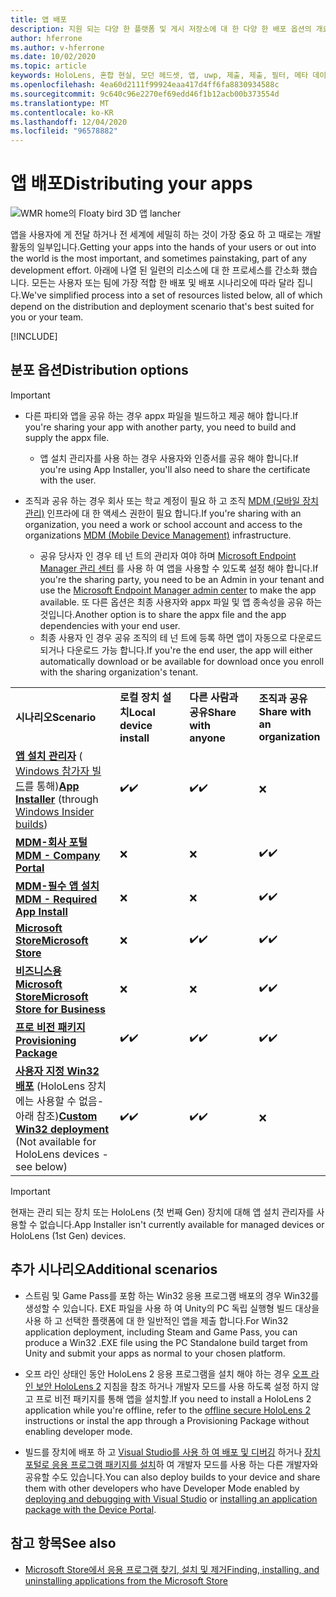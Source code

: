 ```yaml
---
title: 앱 배포
description: 지원 되는 다양 한 플랫폼 및 게시 저장소에 대 한 다양 한 배포 옵션의 개요입니다.
author: hferrone
ms.author: v-hferrone
ms.date: 10/02/2020
ms.topic: article
keywords: HoloLens, 혼합 현실, 모던 헤드셋, 앱, uwp, 제출, 제출, 필터, 메타 데이터, 시스템 요구 사항, 키워드, wack, 인증, 패키지, appx, 머천다이징
ms.openlocfilehash: 4ea60d2111f99924eaa417d4ff6fa8830934588c
ms.sourcegitcommit: 9c640c96e2270ef69edd46f1b12acb00b373554d
ms.translationtype: MT
ms.contentlocale: ko-KR
ms.lasthandoff: 12/04/2020
ms.locfileid: "96578882"
---
```

# <a name="distributing-your-apps"></a><span data-ttu-id="4474d-104">앱 배포</span><span class="sxs-lookup"><span data-stu-id="4474d-104">Distributing your apps</span></span>

![WMR home의 Floaty bird 3D 앱 lancher](images/distribute-hero-image.png)

<span data-ttu-id="4474d-106">앱을 사용자에 게 전달 하거나 전 세계에 세밀히 하는 것이 가장 중요 하 고 때로는 개발 활동의 일부입니다.</span><span class="sxs-lookup"><span data-stu-id="4474d-106">Getting your apps into the hands of your users or out into the world is the most important, and sometimes painstaking, part of any development effort.</span></span> <span data-ttu-id="4474d-107">아래에 나열 된 일련의 리소스에 대 한 프로세스를 간소화 했습니다. 모든는 사용자 또는 팀에 가장 적합 한 배포 및 배포 시나리오에 따라 달라 집니다.</span><span class="sxs-lookup"><span data-stu-id="4474d-107">We've simplified process into a set of resources listed below, all of which depend on the distribution and deployment scenario that's best suited for you or your team.</span></span>

[!INCLUDE[](includes/before-submission.md)]

## <a name="distribution-options"></a><span data-ttu-id="4474d-108">분포 옵션</span><span class="sxs-lookup"><span data-stu-id="4474d-108">Distribution options</span></span>

> [!IMPORTANT]
> * <span data-ttu-id="4474d-109">다른 파티와 앱을 공유 하는 경우 appx 파일을 빌드하고 제공 해야 합니다.</span><span class="sxs-lookup"><span data-stu-id="4474d-109">If you're sharing your app with another party, you need to build and supply the appx file.</span></span> 
>     * <span data-ttu-id="4474d-110">앱 설치 관리자를 사용 하는 경우 사용자와 인증서를 공유 해야 합니다.</span><span class="sxs-lookup"><span data-stu-id="4474d-110">If you're using App Installer, you'll also need to share the certificate with the user.</span></span>
> 
> * <span data-ttu-id="4474d-111">조직과 공유 하는 경우 회사 또는 학교 계정이 필요 하 고 조직 [MDM (모바일 장치 관리)](https://docs.microsoft.com/hololens/hololens-enroll-mdm) 인프라에 대 한 액세스 권한이 필요 합니다.</span><span class="sxs-lookup"><span data-stu-id="4474d-111">If you're sharing with an organization, you need a work or school account and access to the organizations [MDM (Mobile Device Management)](https://docs.microsoft.com/hololens/hololens-enroll-mdm) infrastructure.</span></span>  
>    * <span data-ttu-id="4474d-112">공유 당사자 인 경우 테 넌 트의 관리자 여야 하며 [Microsoft Endpoint Manager 관리 센터](https://docs.microsoft.com/mem/intune/apps/apps-deploy) 를 사용 하 여 앱을 사용할 수 있도록 설정 해야 합니다.</span><span class="sxs-lookup"><span data-stu-id="4474d-112">If you're the sharing party, you need to be an Admin in your tenant and use the [Microsoft Endpoint Manager admin center](https://docs.microsoft.com/mem/intune/apps/apps-deploy) to make the app available.</span></span> <span data-ttu-id="4474d-113">또 다른 옵션은 최종 사용자와 appx 파일 및 앱 종속성을 공유 하는 것입니다.</span><span class="sxs-lookup"><span data-stu-id="4474d-113">Another option is to share the appx file and the app dependencies with your end user.</span></span>
>    * <span data-ttu-id="4474d-114">최종 사용자 인 경우 공유 조직의 테 넌 트에 등록 하면 앱이 자동으로 다운로드 되거나 다운로드 가능 합니다.</span><span class="sxs-lookup"><span data-stu-id="4474d-114">If you're the end user, the app will either automatically download or be available for download once you enroll with the sharing organization's tenant.</span></span> 

<table>
<colgroup>
    <col width="33%" />
    <col width="22%" />
    <col width="22%" />
    <col width="22%" />
</colgroup>
<tr>
    <td><span data-ttu-id="4474d-115"><strong>시나리오</strong></span><span class="sxs-lookup"><span data-stu-id="4474d-115"><strong>Scenario</strong></span></span></td>
    <td><span data-ttu-id="4474d-116"><strong>로컬 장치 설치</strong></span><span class="sxs-lookup"><span data-stu-id="4474d-116"><strong>Local device install</strong></span></span></td>
    <td><span data-ttu-id="4474d-117"><strong>다른 사람과 공유</strong></span><span class="sxs-lookup"><span data-stu-id="4474d-117"><strong>Share with anyone</strong></span></span></td>
    <td><span data-ttu-id="4474d-118"><strong>조직과 공유</strong></span><span class="sxs-lookup"><span data-stu-id="4474d-118"><strong>Share with an organization</strong></span></span></td>
</tr>
<tr>
    <td><span data-ttu-id="4474d-119"><a href="https://docs.microsoft.com/hololens/app-deploy-app-installer"><strong>앱 설치 관리자</strong></a> ( <a href="https://docs.microsoft.com/hololens/hololens-insider">Windows 참가자 빌드</a>를 통해)</span><span class="sxs-lookup"><span data-stu-id="4474d-119"><a href="https://docs.microsoft.com/hololens/app-deploy-app-installer"><strong>App Installer</strong></a> (through <a href="https://docs.microsoft.com/hololens/hololens-insider">Windows Insider builds</a>)</span></span></td>
    <td><span data-ttu-id="4474d-120">✔️</span><span class="sxs-lookup"><span data-stu-id="4474d-120">✔️</span></span></td>
    <td><span data-ttu-id="4474d-121">✔️</span><span class="sxs-lookup"><span data-stu-id="4474d-121">✔️</span></span></td>
    <td>❌</td>
</tr>
<tr>
    <td><span data-ttu-id="4474d-122"><a href="https://docs.microsoft.com/hololens/app-deploy-app-installer"><strong>MDM-회사 포털</strong></a></span><span class="sxs-lookup"><span data-stu-id="4474d-122"><a href="https://docs.microsoft.com/hololens/app-deploy-app-installer"><strong>MDM - Company Portal</strong></a></span></span></td>
    <td>❌</td>
    <td>❌</td>
    <td><span data-ttu-id="4474d-123">✔️</span><span class="sxs-lookup"><span data-stu-id="4474d-123">✔️</span></span></td>
</tr>
<tr>
    <td><span data-ttu-id="4474d-124"><a href="https://docs.microsoft.com/hololens/app-deploy-intune"><strong>MDM-필수 앱 설치</strong></a></span><span class="sxs-lookup"><span data-stu-id="4474d-124"><a href="https://docs.microsoft.com/hololens/app-deploy-intune"><strong>MDM - Required App Install</strong></a></span></span></td>
    <td>❌</td>
    <td>❌</td>
    <td><span data-ttu-id="4474d-125">✔️</span><span class="sxs-lookup"><span data-stu-id="4474d-125">✔️</span></span></td>
</tr>
<tr>
    <td><span data-ttu-id="4474d-126"><a href="submitting-an-app-to-the-microsoft-store.md"><strong>Microsoft Store</strong></a></span><span class="sxs-lookup"><span data-stu-id="4474d-126"><a href="submitting-an-app-to-the-microsoft-store.md"><strong>Microsoft Store</strong></a></span></span></td>
    <td>❌</td>
    <td><span data-ttu-id="4474d-127">✔️</span><span class="sxs-lookup"><span data-stu-id="4474d-127">✔️</span></span></td>
    <td><span data-ttu-id="4474d-128">✔️</span><span class="sxs-lookup"><span data-stu-id="4474d-128">✔️</span></span></td>
</tr>
<tr>
    <td><span data-ttu-id="4474d-129"><a href="https://docs.microsoft.com/hololens/app-deploy-store-business"><strong>비즈니스용 Microsoft Store</strong></a></span><span class="sxs-lookup"><span data-stu-id="4474d-129"><a href="https://docs.microsoft.com/hololens/app-deploy-store-business"><strong>Microsoft Store for Business</strong></a></span></span></td>
    <td>❌</td>
    <td>❌</td>
    <td><span data-ttu-id="4474d-130">✔️</span><span class="sxs-lookup"><span data-stu-id="4474d-130">✔️</span></span></td>
</tr>
<tr>
    <td><span data-ttu-id="4474d-131"><a href="https://docs.microsoft.com/hololens/app-deploy-provisioning-package"><strong>프로 비전 패키지</strong></a></span><span class="sxs-lookup"><span data-stu-id="4474d-131"><a href="https://docs.microsoft.com/hololens/app-deploy-provisioning-package"><strong>Provisioning Package</strong></a></span></span></td>
    <td><span data-ttu-id="4474d-132">✔️</span><span class="sxs-lookup"><span data-stu-id="4474d-132">✔️</span></span></td>
    <td><span data-ttu-id="4474d-133">✔️</span><span class="sxs-lookup"><span data-stu-id="4474d-133">✔️</span></span></td>
    <td><span data-ttu-id="4474d-134">✔️</span><span class="sxs-lookup"><span data-stu-id="4474d-134">✔️</span></span></td>
</tr>
<tr>
    <td><span data-ttu-id="4474d-135"><a href="#additional-scenarios"><strong>사용자 지정 Win32 배포</strong></a> (HoloLens 장치에는 사용할 수 없음-아래 참조)</span><span class="sxs-lookup"><span data-stu-id="4474d-135"><a href="#additional-scenarios"><strong>Custom Win32 deployment</strong></a> (Not available for HoloLens devices - see below)</span></span></td>
    <td><span data-ttu-id="4474d-136">✔️</span><span class="sxs-lookup"><span data-stu-id="4474d-136">✔️</span></span></td>
    <td><span data-ttu-id="4474d-137">✔️</span><span class="sxs-lookup"><span data-stu-id="4474d-137">✔️</span></span></td>
    <td>❌</td>
</tr>
</table>

> [!IMPORTANT]
> <span data-ttu-id="4474d-138">현재는 관리 되는 장치 또는 HoloLens (첫 번째 Gen) 장치에 대해 앱 설치 관리자를 사용할 수 없습니다.</span><span class="sxs-lookup"><span data-stu-id="4474d-138">App Installer isn't currently available for managed devices or HoloLens (1st Gen) devices.</span></span>

## <a name="additional-scenarios"></a><span data-ttu-id="4474d-139">추가 시나리오</span><span class="sxs-lookup"><span data-stu-id="4474d-139">Additional scenarios</span></span>

* <span data-ttu-id="4474d-140">스트림 및 Game Pass를 포함 하는 Win32 응용 프로그램 배포의 경우 Win32를 생성할 수 있습니다. EXE 파일을 사용 하 여 Unity의 PC 독립 실행형 빌드 대상을 사용 하 고 선택한 플랫폼에 대 한 일반적인 앱을 제출 합니다.</span><span class="sxs-lookup"><span data-stu-id="4474d-140">For Win32 application deployment, including Steam and Game Pass, you can produce a Win32 .EXE file using the PC Standalone build target from Unity and submit your apps as normal to your chosen platform.</span></span> 

* <span data-ttu-id="4474d-141">오프 라인 상태인 동안 HoloLens 2 응용 프로그램을 설치 해야 하는 경우 [오프 라인 보안 HoloLens 2](https://docs.microsoft.com/hololens/hololens-common-scenarios-offline-secure) 지침을 참조 하거나 개발자 모드를 사용 하도록 설정 하지 않고 프로 비전 패키지를 통해 앱을 설치할.</span><span class="sxs-lookup"><span data-stu-id="4474d-141">If you need to install a HoloLens 2 application while you're offline, refer to the [offline secure HoloLens 2](https://docs.microsoft.com/hololens/hololens-common-scenarios-offline-secure) instructions or instal the app through a Provisioning Package without enabling developer mode.</span></span>

* <span data-ttu-id="4474d-142">빌드를 장치에 배포 하 고 [Visual Studio를 사용 하 여 배포 및 디버깅](../develop/platform-capabilities-and-apis/using-visual-studio.md) 하거나 [장치 포털로 응용 프로그램 패키지를 설치](https://docs.microsoft.com/hololens/holographic-custom-apps#installing-an-application-package-with-the-device-portal)하 여 개발자 모드를 사용 하는 다른 개발자와 공유할 수도 있습니다.</span><span class="sxs-lookup"><span data-stu-id="4474d-142">You can also deploy builds to your device and share them with other developers who have Developer Mode enabled by [deploying and debugging with Visual Studio](../develop/platform-capabilities-and-apis/using-visual-studio.md) or [installing an application package with the Device Portal](https://docs.microsoft.com/hololens/holographic-custom-apps#installing-an-application-package-with-the-device-portal).</span></span>

## <a name="see-also"></a><span data-ttu-id="4474d-143">참고 항목</span><span class="sxs-lookup"><span data-stu-id="4474d-143">See also</span></span>
* [<span data-ttu-id="4474d-144">Microsoft Store에서 응용 프로그램 찾기, 설치 및 제거</span><span class="sxs-lookup"><span data-stu-id="4474d-144">Finding, installing, and uninstalling applications from the Microsoft Store</span></span>](https://docs.microsoft.com/hololens/holographic-store-apps)

<!-- ## Submitting to the Microsoft Store

You've finally made it to the last step on your distribution journey, actually getting your app into the Microsoft Store! Our [submission guidelines](submitting-an-app-to-the-microsoft-store.md) article will take you through: 

* Partner Center registration 
* Asset preparation
* App packaging
* Testing
* Final submission process

You can even give out free trials to get future consumers excited about your new immersive experience. Once your app is listed on the Microsoft Store you can sit back, engage with your expanding user community, and think about all the new features you want to add! -->

